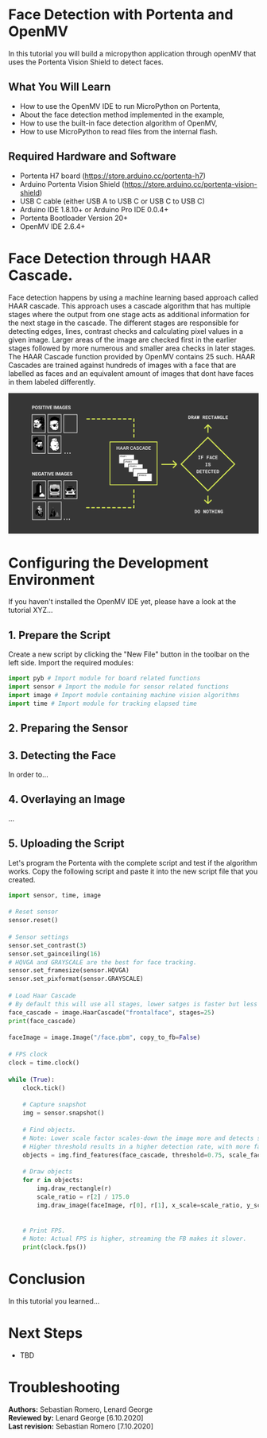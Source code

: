 # Face Detection with Portenta and OpenMV
In this tutorial you will build a micropython application through openMV that uses the Portenta Vision Shield to    detect faces. 

## What You Will Learn
- How to use the OpenMV IDE to run MicroPython on Portenta,
- About the face detection method implemented in the example, 
- How to use the built-in face detection algorithm of OpenMV,
- How to use MicroPython to read files from the internal flash.

## Required Hardware and Software
- Portenta H7 board (<https://store.arduino.cc/portenta-h7>)
- Arduino Portenta Vision Shield (https://store.arduino.cc/portenta-vision-shield)
- USB C cable (either USB A to USB C or USB C to USB C)
- Arduino IDE 1.8.10+  or Arduino Pro IDE 0.0.4+ 
- Portenta Bootloader Version 20+
- OpenMV IDE 2.6.4+

# Face Detection through HAAR Cascade. 

Face detection happens by using a machine learning based approach called HAAR cascade. This approach uses a cascade algorithm that has multiple stages where the output from one stage acts as additional information for the next stage in the cascade. The different stages are responsible for detecting edges, lines, contrast checks and calculating pixel values in a given image. Larger areas of the image are checked first in the earlier stages followed by more numerous and smaller area checks in later stages. The HAAR Cascade function provided by OpenMV contains 25 such. HAAR Cascades are trained against hundreds of images with a face that are labelled as faces and an equivalent amount of images that dont have faces in them labeled differently. 

![The HAAR Cascade Process](assets/por_openmv_haar_cascade.svg)

# Configuring the Development Environment

If you haven't installed the OpenMV IDE yet, please have a look at the tutorial XYZ...

## 1. Prepare the Script

Create a new script by clicking the "New File" button in the toolbar on the left side. Import the required modules:

```py
import pyb # Import module for board related functions
import sensor # Import the module for sensor related functions
import image # Import module containing machine vision algorithms
import time # Import module for tracking elapsed time
```



## 2. Preparing the Sensor



## 3. Detecting the Face

In order to...

## 4. Overlaying an Image

...

## 5. Uploading the Script
Let's program the Portenta with the complete script and test if the algorithm works. Copy the following script and paste it into the new script file that you created.

```py
import sensor, time, image

# Reset sensor
sensor.reset()

# Sensor settings
sensor.set_contrast(3)
sensor.set_gainceiling(16)
# HQVGA and GRAYSCALE are the best for face tracking.
sensor.set_framesize(sensor.HQVGA)
sensor.set_pixformat(sensor.GRAYSCALE)

# Load Haar Cascade
# By default this will use all stages, lower satges is faster but less accurate.
face_cascade = image.HaarCascade("frontalface", stages=25)
print(face_cascade)

faceImage = image.Image("/face.pbm", copy_to_fb=False)

# FPS clock
clock = time.clock()

while (True):
    clock.tick()

    # Capture snapshot
    img = sensor.snapshot()

    # Find objects.
    # Note: Lower scale factor scales-down the image more and detects smaller objects.
    # Higher threshold results in a higher detection rate, with more false positives.
    objects = img.find_features(face_cascade, threshold=0.75, scale_factor=1.25)

    # Draw objects
    for r in objects:
        img.draw_rectangle(r)
        scale_ratio = r[2] / 175.0
        img.draw_image(faceImage, r[0], r[1], x_scale=scale_ratio, y_scale=scale_ratio)


    # Print FPS.
    # Note: Actual FPS is higher, streaming the FB makes it slower.
    print(clock.fps())
```

# Conclusion

In this tutorial you learned...

# Next Steps
-   TBD

# Troubleshooting


**Authors:** Sebastian Romero, Lenard George  
**Reviewed by:** Lenard George [6.10.2020]  
**Last revision:** Sebastian Romero [7.10.2020]